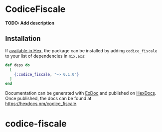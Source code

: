 # CodiceFiscale

**TODO: Add description**

## Installation

If [available in Hex](https://hex.pm/docs/publish), the package can be installed
by adding `codice_fiscale` to your list of dependencies in `mix.exs`:

```elixir
def deps do
  [
    {:codice_fiscale, "~> 0.1.0"}
  ]
end
```

Documentation can be generated with [ExDoc](https://github.com/elixir-lang/ex_doc)
and published on [HexDocs](https://hexdocs.pm). Once published, the docs can
be found at <https://hexdocs.pm/codice_fiscale>.

# codice-fiscale
